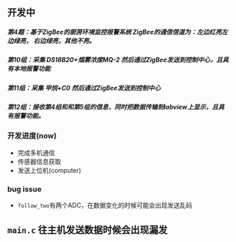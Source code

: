 ## 开发中

##### 第4题：基于ZigBee的厨房环境监控报警系统  ZigBee的通信信道为：左边红亮左边绿亮， 右边绿亮，其他不亮。
##### 第10组：采集 DS18B20+烟雾浓度MQ-2 然后通过ZigBee发送到控制中心，且具有本地报警功能
##### 第11组：采集 甲烷+C0   然后通过ZigBee发送到控制中心 
##### 第12组：接收第4组和和第5组的信息，同时把数据传输到labview上显示，且具有报警功能。


### 开发进度(now)

* 完成多机通信
* 传感器信息获取
* 发送上位机(computer)

### bug issue 

* `follow_two`有两个ADC，在数据变化的时候可能会出现发送乱码

##  `main.c` 往主机发送数据时候会出现漏发

